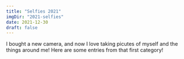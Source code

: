 ```yaml
---
title: "Selfies 2021"
imgDir: "2021-selfies"
date: 2021-12-30
draft: false
---
```


I bought a new camera, and now I love taking picutes of myself and the things around me! Here are some entries from that first category!
